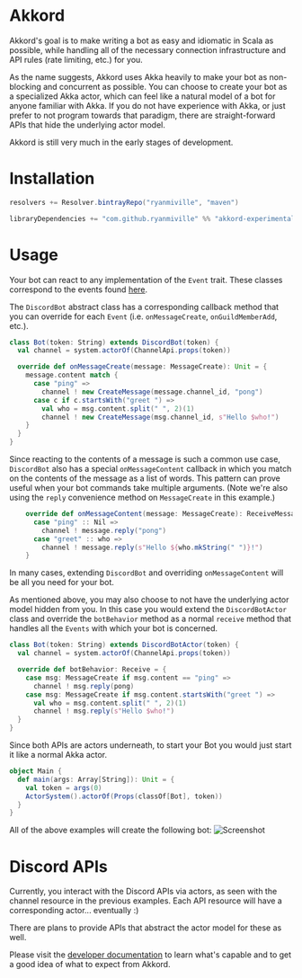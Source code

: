 # Akkord
Akkord's goal is to make writing a bot as easy and idiomatic in Scala as possible, while handling all of the necessary connection infrastructure and API rules (rate limiting, etc.) for you.

As the name suggests, Akkord uses Akka heavily to make your bot as non-blocking and concurrent as possible. You can choose to create your bot as a specialized Akka actor, which can feel like a natural model of a bot for anyone familiar with Akka. If you do not have experience with Akka, or just prefer to not program towards that paradigm, there are straight-forward APIs that hide the underlying actor model.

Akkord is still very much in the early stages of development.

# Installation
```scala
resolvers += Resolver.bintrayRepo("ryanmiville", "maven")

libraryDependencies += "com.github.ryanmiville" %% "akkord-experimental" % "0.1"
```

# Usage
Your bot can react to any implementation of the `Event` trait. These classes correspond to the events found [here](https://discordapp.com/developers/docs/topics/gateway#events).

The `DiscordBot` abstract class has a corresponding callback method that you can override for each `Event` (i.e. `onMessageCreate`, `onGuildMemberAdd`, etc.).
```scala
class Bot(token: String) extends DiscordBot(token) {
  val channel = system.actorOf(ChannelApi.props(token))

  override def onMessageCreate(message: MessageCreate): Unit = {
    message.content match {
      case "ping" =>
        channel ! new CreateMessage(message.channel_id, "pong")
      case c if c.startsWith("greet ") =>
        val who = msg.content.split(" ", 2)(1)
        channel ! new CreateMessage(msg.channel_id, s"Hello $who!")
    }
  }
}
```
Since reacting to the contents of a message is such a common use case, `DiscordBot` also has a special `onMessageContent` callback in which you match on the contents of the message as a list of words. This pattern can prove useful when your bot commands take multiple arguments. (Note we're also using the `reply` convenience method on `MessageCreate` in this example.)
```scala
    override def onMessageContent(message: MessageCreate): ReceiveMessageContent = {
      case "ping" :: Nil =>
        channel ! message.reply("pong")
      case "greet" :: who =>
        channel ! message.reply(s"Hello ${who.mkString(" ")}!")
    }
```
In many cases, extending `DiscordBot` and overriding `onMessageContent` will be all you need for your bot.

As mentioned above, you may also choose to not have the underlying actor model hidden from you. In this case you would extend the `DiscordBotActor` class and override the `botBehavior` method as a normal `receive` method that handles all the `Events` with which your bot is concerned.
```scala
class Bot(token: String) extends DiscordBotActor(token) {
  val channel = system.actorOf(ChannelApi.props(token))

  override def botBehavior: Receive = {
    case msg: MessageCreate if msg.content == "ping" =>
      channel ! msg.reply(pong)
    case msg: MessageCreate if msg.content.startsWith("greet ") =>
      val who = msg.content.split(" ", 2)(1)
      channel ! msg.reply(s"Hello $who!")
  }
}
```

Since both APIs are actors underneath, to start your Bot you would just start it like a normal Akka actor.
```scala
object Main {
  def main(args: Array[String]): Unit = {
    val token = args(0)
    ActorSystem().actorOf(Props(classOf[Bot], token))
  }
}
```
All of the above examples will create the following bot:
![Screenshot](https://user-images.githubusercontent.com/2359050/28999933-e2e703f6-7a28-11e7-8e92-11445b1ce8f4.png)

# Discord APIs
Currently, you interact with the Discord APIs via actors, as seen with the channel resource in the previous examples. Each API resource will have a corresponding actor... eventually :)

There are plans to provide APIs that abstract the actor model for these as well.

Please visit the [developer documentation](https://discordapp.com/developers/docs/intro) to learn what's capable and to get a good idea of what to expect from Akkord.

